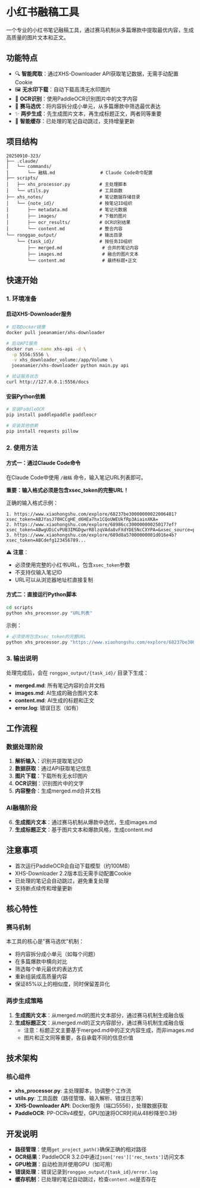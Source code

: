 # 小红书融稿工具

一个专业的小红书笔记融稿工具，通过赛马机制从多篇爆款中提取最优内容，生成高质量的图片文本和正文。

## 功能特点

- 🔍 **智能爬取**：通过XHS-Downloader API获取笔记数据，无需手动配置Cookie
- 🖼️ **无水印下载**：自动下载高清无水印图片
- 📝 **OCR识别**：使用PaddleOCR识别图片中的文字内容
- 🏇 **赛马选优**：将内容拆分成小单元，从多篇爆款中筛选最优表达
- ✨ **两步生成**：先生成图片文本，再生成标题正文，两者同等重要
- 💾 **智能缓存**：已处理的笔记自动跳过，支持增量更新

## 项目结构

```
20250910-323/
├── .claude/
│   └── commands/
│       └── 融稿.md                 # Claude Code命令配置
├── scripts/
│   ├── xhs_processor.py           # 主处理脚本
│   └── utils.py                   # 工具函数
├── xhs_notes/                     # 笔记数据存储目录
│   └── {note_id}/                 # 按笔记ID组织
│       ├── metadata.md            # 笔记元数据
│       ├── images/                # 下载的图片
│       ├── ocr_results/           # OCR识别结果
│       └── content.md             # 整合内容
└── ronggao_output/                # 输出目录
    └── {task_id}/                 # 按任务ID组织
        ├── merged.md               # 合并的笔记内容
        ├── images.md               # 融合的图片文本
        └── content.md              # 最终标题+正文
```

## 快速开始

### 1. 环境准备

#### 启动XHS-Downloader服务

```bash
# 拉取Docker镜像
docker pull joeanamier/xhs-downloader

# 启动API服务
docker run --name xhs-api -d \
  -p 5556:5556 \
  -v xhs_downloader_volume:/app/Volume \
  joeanamier/xhs-downloader python main.py api

# 验证服务状态
curl http://127.0.0.1:5556/docs
```

#### 安装Python依赖

```bash
# 安装PaddleOCR
pip install paddlepaddle paddleocr

# 安装其他依赖
pip install requests pillow
```

### 2. 使用方法

#### 方式一：通过Claude Code命令

在Claude Code中使用 `/融稿` 命令，输入笔记URL列表即可。

**重要：输入格式必须是包含xsec_token的完整URL！**

正确的输入格式示例：

```
1. https://www.xiaohongshu.com/explore/68237be30000000022006481?xsec_token=ABJYasJ70HCCgHE_d6HEa7hx1CQoUWEUkfRp3AiainXKA=
2. https://www.xiaohongshu.com/explore/68986cc300000000250177ef?xsec_token=ABwgUDiCvPUB3IMGDgwrR8lzqVAda8vFXdYDE5NcCXYPA=&xsec_source=pc_user
3. https://www.xiaohongshu.com/explore/689d8a57000000001d016e4b?xsec_token=ABCdefg123456789...
```

⚠️ **注意**：
- 必须使用完整的小红书URL，包含`xsec_token`参数
- 不支持仅输入笔记ID
- URL可以从浏览器地址栏直接复制

#### 方式二：直接运行Python脚本

```bash
cd scripts
python xhs_processor.py "URL列表"
```

示例：

```bash
# 必须使用包含xsec_token的完整URL
python xhs_processor.py "https://www.xiaohongshu.com/explore/68237be30000000022006481?xsec_token=ABJYasJ70HCCgHE_d6HEa7hx1CQoUWEUkfRp3AiainXKA="
```

### 3. 输出说明

处理完成后，会在 `ronggao_output/{task_id}/` 目录下生成：

- **merged.md**: 所有笔记内容的合并文档
- **images.md**: AI生成的融合图片文本
- **content.md**: AI生成的标题和正文
- **error.log**: 错误日志（如有）

## 工作流程

### 数据处理阶段
1. **解析输入**：识别并提取笔记ID
2. **数据获取**：通过API获取笔记信息
3. **图片下载**：下载所有无水印图片
4. **OCR识别**：识别图片中的文字
5. **内容整合**：生成merged.md合并文档

### AI融稿阶段
6. **生成图片文本**：通过赛马机制从爆款中选优，生成images.md
7. **生成标题正文**：基于图片文本和爆款风格，生成content.md

## 注意事项

- 首次运行PaddleOCR会自动下载模型（约100MB）
- XHS-Downloader 2.2版本后无需手动配置Cookie
- 已处理的笔记会自动跳过，避免重复处理
- 支持断点续传和增量更新


## 核心特性

### 赛马机制
本工具的核心是"赛马选优"机制：
- 将内容拆分成小单元（如每个问题）
- 在多篇爆款中横向对比
- 筛选每个单元最优的表达方式
- 重新组装成高质量内容
- 保证85%以上的相似度，同时保留差异化

### 两步生成策略
1. **生成图片文本**：从merged.md的图片文本部分，通过赛马机制生成融合版
2. **生成标题正文**：从merged.md的正文内容部分，通过赛马机制生成融合版
   - 注意：标题正文主要基于merged.md中的正文内容生成，而非images.md
   - 图片和正文同等重要，各自承载不同的信息价值

## 技术架构

### 核心组件

- **xhs_processor.py**: 主处理脚本，协调整个工作流
- **utils.py**: 工具函数（路径管理、输入解析、错误日志等）
- **XHS-Downloader API**: Docker服务（端口5556），处理数据获取
- **PaddleOCR**: PP-OCRv4模型，GPU加速将OCR时间从48秒降至0.3秒


## 开发说明

- **路径管理**：使用`get_project_path()`确保正确的相对路径
- **OCR结果**：PaddleOCR 3.2.0中通过`json['res']['rec_texts']`访问文本
- **GPU检测**：自动检测并使用GPU（如可用）
- **错误处理**：错误记录到`ronggao_output/{task_id}/error.log`
- **缓存机制**：已处理的笔记自动跳过，检查`content.md`是否存在
